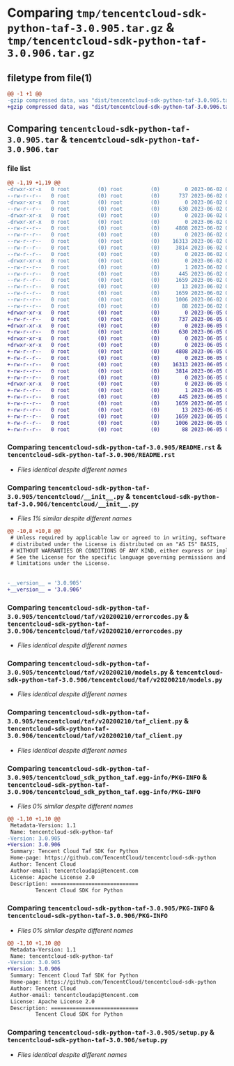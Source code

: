 # Comparing `tmp/tencentcloud-sdk-python-taf-3.0.905.tar.gz` & `tmp/tencentcloud-sdk-python-taf-3.0.906.tar.gz`

## filetype from file(1)

```diff
@@ -1 +1 @@
-gzip compressed data, was "dist/tencentcloud-sdk-python-taf-3.0.905.tar", last modified: Fri Jun  2 00:38:41 2023, max compression
+gzip compressed data, was "dist/tencentcloud-sdk-python-taf-3.0.906.tar", last modified: Mon Jun  5 00:42:01 2023, max compression
```

## Comparing `tencentcloud-sdk-python-taf-3.0.905.tar` & `tencentcloud-sdk-python-taf-3.0.906.tar`

### file list

```diff
@@ -1,19 +1,19 @@
-drwxr-xr-x   0 root         (0) root         (0)        0 2023-06-02 00:38:41.000000 tencentcloud-sdk-python-taf-3.0.905/
--rw-r--r--   0 root         (0) root         (0)      737 2023-06-02 00:38:41.000000 tencentcloud-sdk-python-taf-3.0.905/README.rst
-drwxr-xr-x   0 root         (0) root         (0)        0 2023-06-02 00:38:41.000000 tencentcloud-sdk-python-taf-3.0.905/tencentcloud/
--rw-r--r--   0 root         (0) root         (0)      630 2023-06-02 00:38:41.000000 tencentcloud-sdk-python-taf-3.0.905/tencentcloud/__init__.py
-drwxr-xr-x   0 root         (0) root         (0)        0 2023-06-02 00:38:41.000000 tencentcloud-sdk-python-taf-3.0.905/tencentcloud/taf/
-drwxr-xr-x   0 root         (0) root         (0)        0 2023-06-02 00:38:41.000000 tencentcloud-sdk-python-taf-3.0.905/tencentcloud/taf/v20200210/
--rw-r--r--   0 root         (0) root         (0)     4808 2023-06-02 00:38:41.000000 tencentcloud-sdk-python-taf-3.0.905/tencentcloud/taf/v20200210/errorcodes.py
--rw-r--r--   0 root         (0) root         (0)        0 2023-06-02 00:38:41.000000 tencentcloud-sdk-python-taf-3.0.905/tencentcloud/taf/v20200210/__init__.py
--rw-r--r--   0 root         (0) root         (0)    16313 2023-06-02 00:38:41.000000 tencentcloud-sdk-python-taf-3.0.905/tencentcloud/taf/v20200210/models.py
--rw-r--r--   0 root         (0) root         (0)     3814 2023-06-02 00:38:41.000000 tencentcloud-sdk-python-taf-3.0.905/tencentcloud/taf/v20200210/taf_client.py
--rw-r--r--   0 root         (0) root         (0)        0 2023-06-02 00:38:41.000000 tencentcloud-sdk-python-taf-3.0.905/tencentcloud/taf/__init__.py
-drwxr-xr-x   0 root         (0) root         (0)        0 2023-06-02 00:38:41.000000 tencentcloud-sdk-python-taf-3.0.905/tencentcloud_sdk_python_taf.egg-info/
--rw-r--r--   0 root         (0) root         (0)        1 2023-06-02 00:38:41.000000 tencentcloud-sdk-python-taf-3.0.905/tencentcloud_sdk_python_taf.egg-info/dependency_links.txt
--rw-r--r--   0 root         (0) root         (0)      445 2023-06-02 00:38:41.000000 tencentcloud-sdk-python-taf-3.0.905/tencentcloud_sdk_python_taf.egg-info/SOURCES.txt
--rw-r--r--   0 root         (0) root         (0)     1659 2023-06-02 00:38:41.000000 tencentcloud-sdk-python-taf-3.0.905/tencentcloud_sdk_python_taf.egg-info/PKG-INFO
--rw-r--r--   0 root         (0) root         (0)       13 2023-06-02 00:38:41.000000 tencentcloud-sdk-python-taf-3.0.905/tencentcloud_sdk_python_taf.egg-info/top_level.txt
--rw-r--r--   0 root         (0) root         (0)     1659 2023-06-02 00:38:41.000000 tencentcloud-sdk-python-taf-3.0.905/PKG-INFO
--rw-r--r--   0 root         (0) root         (0)     1006 2023-06-02 00:38:41.000000 tencentcloud-sdk-python-taf-3.0.905/setup.py
--rw-r--r--   0 root         (0) root         (0)       88 2023-06-02 00:38:41.000000 tencentcloud-sdk-python-taf-3.0.905/setup.cfg
+drwxr-xr-x   0 root         (0) root         (0)        0 2023-06-05 00:42:01.000000 tencentcloud-sdk-python-taf-3.0.906/
+-rw-r--r--   0 root         (0) root         (0)      737 2023-06-05 00:42:01.000000 tencentcloud-sdk-python-taf-3.0.906/README.rst
+drwxr-xr-x   0 root         (0) root         (0)        0 2023-06-05 00:42:01.000000 tencentcloud-sdk-python-taf-3.0.906/tencentcloud/
+-rw-r--r--   0 root         (0) root         (0)      630 2023-06-05 00:42:01.000000 tencentcloud-sdk-python-taf-3.0.906/tencentcloud/__init__.py
+drwxr-xr-x   0 root         (0) root         (0)        0 2023-06-05 00:42:01.000000 tencentcloud-sdk-python-taf-3.0.906/tencentcloud/taf/
+drwxr-xr-x   0 root         (0) root         (0)        0 2023-06-05 00:42:01.000000 tencentcloud-sdk-python-taf-3.0.906/tencentcloud/taf/v20200210/
+-rw-r--r--   0 root         (0) root         (0)     4808 2023-06-05 00:42:01.000000 tencentcloud-sdk-python-taf-3.0.906/tencentcloud/taf/v20200210/errorcodes.py
+-rw-r--r--   0 root         (0) root         (0)        0 2023-06-05 00:42:01.000000 tencentcloud-sdk-python-taf-3.0.906/tencentcloud/taf/v20200210/__init__.py
+-rw-r--r--   0 root         (0) root         (0)    16313 2023-06-05 00:42:01.000000 tencentcloud-sdk-python-taf-3.0.906/tencentcloud/taf/v20200210/models.py
+-rw-r--r--   0 root         (0) root         (0)     3814 2023-06-05 00:42:01.000000 tencentcloud-sdk-python-taf-3.0.906/tencentcloud/taf/v20200210/taf_client.py
+-rw-r--r--   0 root         (0) root         (0)        0 2023-06-05 00:42:01.000000 tencentcloud-sdk-python-taf-3.0.906/tencentcloud/taf/__init__.py
+drwxr-xr-x   0 root         (0) root         (0)        0 2023-06-05 00:42:01.000000 tencentcloud-sdk-python-taf-3.0.906/tencentcloud_sdk_python_taf.egg-info/
+-rw-r--r--   0 root         (0) root         (0)        1 2023-06-05 00:42:01.000000 tencentcloud-sdk-python-taf-3.0.906/tencentcloud_sdk_python_taf.egg-info/dependency_links.txt
+-rw-r--r--   0 root         (0) root         (0)      445 2023-06-05 00:42:01.000000 tencentcloud-sdk-python-taf-3.0.906/tencentcloud_sdk_python_taf.egg-info/SOURCES.txt
+-rw-r--r--   0 root         (0) root         (0)     1659 2023-06-05 00:42:01.000000 tencentcloud-sdk-python-taf-3.0.906/tencentcloud_sdk_python_taf.egg-info/PKG-INFO
+-rw-r--r--   0 root         (0) root         (0)       13 2023-06-05 00:42:01.000000 tencentcloud-sdk-python-taf-3.0.906/tencentcloud_sdk_python_taf.egg-info/top_level.txt
+-rw-r--r--   0 root         (0) root         (0)     1659 2023-06-05 00:42:01.000000 tencentcloud-sdk-python-taf-3.0.906/PKG-INFO
+-rw-r--r--   0 root         (0) root         (0)     1006 2023-06-05 00:42:01.000000 tencentcloud-sdk-python-taf-3.0.906/setup.py
+-rw-r--r--   0 root         (0) root         (0)       88 2023-06-05 00:42:01.000000 tencentcloud-sdk-python-taf-3.0.906/setup.cfg
```

### Comparing `tencentcloud-sdk-python-taf-3.0.905/README.rst` & `tencentcloud-sdk-python-taf-3.0.906/README.rst`

 * *Files identical despite different names*

### Comparing `tencentcloud-sdk-python-taf-3.0.905/tencentcloud/__init__.py` & `tencentcloud-sdk-python-taf-3.0.906/tencentcloud/__init__.py`

 * *Files 1% similar despite different names*

```diff
@@ -10,8 +10,8 @@
 # Unless required by applicable law or agreed to in writing, software
 # distributed under the License is distributed on an "AS IS" BASIS,
 # WITHOUT WARRANTIES OR CONDITIONS OF ANY KIND, either express or implied.
 # See the License for the specific language governing permissions and
 # limitations under the License.
 
 
-__version__ = '3.0.905'
+__version__ = '3.0.906'
```

### Comparing `tencentcloud-sdk-python-taf-3.0.905/tencentcloud/taf/v20200210/errorcodes.py` & `tencentcloud-sdk-python-taf-3.0.906/tencentcloud/taf/v20200210/errorcodes.py`

 * *Files identical despite different names*

### Comparing `tencentcloud-sdk-python-taf-3.0.905/tencentcloud/taf/v20200210/models.py` & `tencentcloud-sdk-python-taf-3.0.906/tencentcloud/taf/v20200210/models.py`

 * *Files identical despite different names*

### Comparing `tencentcloud-sdk-python-taf-3.0.905/tencentcloud/taf/v20200210/taf_client.py` & `tencentcloud-sdk-python-taf-3.0.906/tencentcloud/taf/v20200210/taf_client.py`

 * *Files identical despite different names*

### Comparing `tencentcloud-sdk-python-taf-3.0.905/tencentcloud_sdk_python_taf.egg-info/PKG-INFO` & `tencentcloud-sdk-python-taf-3.0.906/tencentcloud_sdk_python_taf.egg-info/PKG-INFO`

 * *Files 0% similar despite different names*

```diff
@@ -1,10 +1,10 @@
 Metadata-Version: 1.1
 Name: tencentcloud-sdk-python-taf
-Version: 3.0.905
+Version: 3.0.906
 Summary: Tencent Cloud Taf SDK for Python
 Home-page: https://github.com/TencentCloud/tencentcloud-sdk-python
 Author: Tencent Cloud
 Author-email: tencentcloudapi@tencent.com
 License: Apache License 2.0
 Description: ============================
         Tencent Cloud SDK for Python
```

### Comparing `tencentcloud-sdk-python-taf-3.0.905/PKG-INFO` & `tencentcloud-sdk-python-taf-3.0.906/PKG-INFO`

 * *Files 0% similar despite different names*

```diff
@@ -1,10 +1,10 @@
 Metadata-Version: 1.1
 Name: tencentcloud-sdk-python-taf
-Version: 3.0.905
+Version: 3.0.906
 Summary: Tencent Cloud Taf SDK for Python
 Home-page: https://github.com/TencentCloud/tencentcloud-sdk-python
 Author: Tencent Cloud
 Author-email: tencentcloudapi@tencent.com
 License: Apache License 2.0
 Description: ============================
         Tencent Cloud SDK for Python
```

### Comparing `tencentcloud-sdk-python-taf-3.0.905/setup.py` & `tencentcloud-sdk-python-taf-3.0.906/setup.py`

 * *Files identical despite different names*

